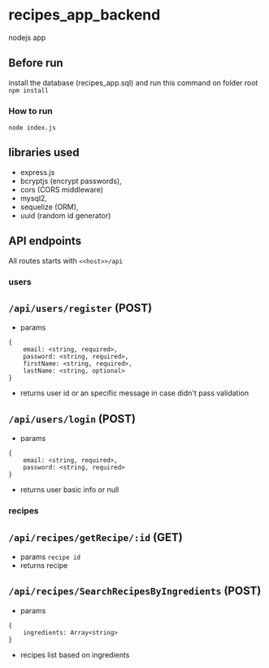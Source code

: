 # recipes_app_backend

nodejs app

## Before run
install the database (recipes_app.sql) and run this command on folder root
`npm install`

### How to run
`node index.js`

## libraries used
- express.js
- bcryptjs (encrypt passwords),
- cors (CORS middleware)
- mysql2,
- sequelize (ORM),
- uuid (random id generator)

## API endpoints
All routes starts with `<<host>>/api`
### users
## `/api/users/register` (POST)

- params
```
{ 
    email: <string, required>, 
    password: <string, required>, 
    firstName: <string, required>, 
    lastName: <string, optional> 
}
```
- returns user id or an specific message in case didn't pass validation

## `/api/users/login` (POST)

- params
```
{ 
    email: <string, required>, 
    password: <string, required> 
}
```
- returns user basic info or null

### recipes
## `/api/recipes/getRecipe/:id` (GET)

- params
`recipe id`
- returns recipe

## `/api/recipes/SearchRecipesByIngredients` (POST)

- params
```
{ 
    ingredients: Array<string>
}
```
- recipes list based on ingredients